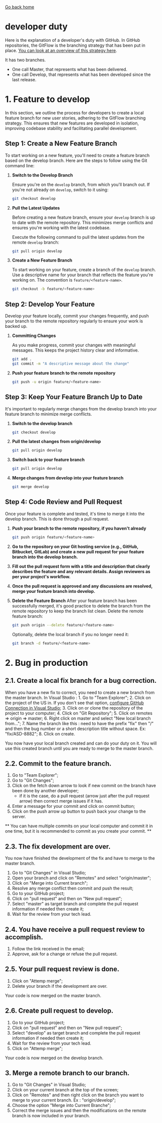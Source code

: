[Go back home](./README.md)
# developer duty

Here is the explanation of a developer's duty with GitHub. In GitHub repositories, the GitFlow is the branching strategy that has been put in place. 
[You can look at an overview of this strategy here](https://gitversion.net/docs/learn/branching-strategies/gitflow/). 

It has two branches. 
  * One call Master, that represents what has been delivered.
  * One call Develop, that represents what has been developed since the last release.

# 1. Feature to develop

In this section, we outline the process for developers to create a local feature branch for new user stories, adhering to the GitFlow branching strategy. This ensures that new features are developed in isolation, improving codebase stability and facilitating parallel development.

## Step 1: Create a New Feature Branch

To start working on a new feature, you'll need to create a feature branch based on the develop branch. Here are the steps to follow using the Git command line:

1. **Switch to the Develop Branch**

   Ensure you're on the `develop` branch, from which you'll branch out. If you're not already on `develop`, switch to it using:

   ```bash
   git checkout develop

2. **Pull the Latest Updates**

   Before creating a new feature branch, ensure your `develop` branch is up to date with the remote repository. This minimizes merge conflicts and ensures 
   you're working with the latest codebase.

   Execute the following command to pull the latest updates from the remote `develop` branch:

   ```bash
   git pull origin develop

3. **Create a New Feature Branch**

   To start working on your feature, create a branch of the `develop` branch. Use a descriptive name for your branch that reflects the feature you're working on. The convention is `feature/<feature-name>`.

   ```bash
   git checkout -b feature/<feature-name>


## Step 2: Develop Your Feature

Develop your feature locally, commit your changes frequently, and push your branch to the remote repository regularly to ensure your work is backed up.

1. **Committing Changes**

   As you make progress, commit your changes with meaningful messages. This keeps the project history clear and informative.

   ```bash
   git add .
   git commit -m "A descriptive message about the change"
   ```

2. **Push your feature branch to the remote repository**

   ```bash
   git push -u origin feature/<feature-name>

## Step 3: Keep Your Feature Branch Up to Date

It's important to regularly merge changes from the develop branch into your feature branch to minimize merge conflicts.

1. **Switch to the develop branch**

   ```bash
   git checkout develop

2. **Pull the latest changes from origin/develop**

   ```bash
   git pull origin develop

3. **Switch back to your feature branch**

   ```bash
   git pull origin develop

4. **Merge changes from develop into your feature branch**

   ```bash
   git merge develop

## Step 4: Code Review and Pull Request

Once your feature is complete and tested, it's time to merge it into the develop branch. This is done through a pull request.

1. **Push your branch to the remote repository, if you haven't already**

   ```bash
   git push origin feature/<feature-name>

2. **Go to the repository on your Git hosting service (e.g., GitHub, Bitbucket, GitLab) and create a new pull request for your feature branch into the develop branch.**
3. **Fill out the pull request form with a title and description that clearly describes the feature and any relevant details. Assign reviewers as per your project's workflow.**
4. **Once the pull request is approved and any discussions are resolved, merge your feature branch into develop.**
5. **Delete the Feature Branch**
   After your feature branch has been successfully merged, it's good practice to delete the branch from the remote repository to keep the branch list clean.
   Delete the remote feature branch:

   ```bash
   git push origin --delete feature/<feature-name>
   ```

   Optionally, delete the local branch if you no longer need it:
   ```bash
   git branch -d feature/<feature-name>


# 2. Bug in production

## 2.1. Create a local fix branch for a bug correction.

When you have a new fix to correct, you need to create a new branch from the master branch. 
In Visual Studio :
	1. Go to "Team Explorer";
	2. Click on the project of the US in. If you don't see that option, [configure GitHub Connection in Visual Studio](./VisualStudioGitHubConnection.md);
	3. Click on or clone the repository of the project to your computer;
	4. Click on "Git Repository";
	5. Click on remotes => origin => master;
	6. Right click on master and select "New local branch from...";
	7. Name the branch like this : need to have the prefix "fix" then "/" and then the bug number or a short description title without space. Ex: "fix/ASD-8882";
	8. Click on create.
		
You now have your local branch created and can do your duty on it.
You will use this created branch until you are ready to merge to the master branch.

## 2.2. Commit to the feature branch.

1. Go to "Team Explorer";
2. Go to "Git Changes";
3. Click on the fetch down arrow to look if new commit on the branch have been done by another developer;
	* if it is the case, do a pull request (arrow just after the pull request arrow) then correct merge issues if it has.
4. Enter a message for your commit and click on commit button;
5. Click on the push arrow up button to push back your change to the server. 

** You can have multiple commits on your local computer and commit it in one time, but it is recommended to commit as you create your commit. **

## 2.3. The fix development are over.

You now have finished the development of the fix and have to merge to the master branch.  

1. Go to "Git Changes" in Visual Studio;
2. Open your branch and click on "Remotes" and select "origin/master";
3. Click on "Merge into Current branch";
4. Resolve any merge conflict then commit and push the result;
5. Go to your GitHub project;
6. Click on "pull request" and then on "New pull request";
7. Select "master" as target branch and complete the pull request information if needed then create it;
8. Wait for the review from your tech lead.

## 2.4. You have receive a pull request review to accomplish.

1. Follow the link received in the email;
2. Approve, ask for a change or refuse the pull request.

## 2.5. Your pull request review is done.

1. Click on "Attemp merge";
2. Delete your branch if the development are over.

Your code is now merged on the master branch.

## 2.6. Create pull request to develop.

1. Go to your GitHub project;
2. Click on "pull request" and then on "New pull request";
3. Select "develop" as target branch and complete the pull request information if needed then create it;
4. Wait for the review from your tech lead.
5. Click on "Attemp merge";

Your code is now merged on the develop branch.

## 3. Merge a remote branch to our branch.

1. Go to "Git Changes" in Visual Studio;
2. Click on your current branch at the top of the screen;
3. Click on "Remotes" and then right click on the branch you want to merge to your current branch. Ex : "origin/develop";
4. Choose the option "Merge into Current Branche";
5. Correct the merge issues and then the modifications on the remote branch is now included in your branch.
